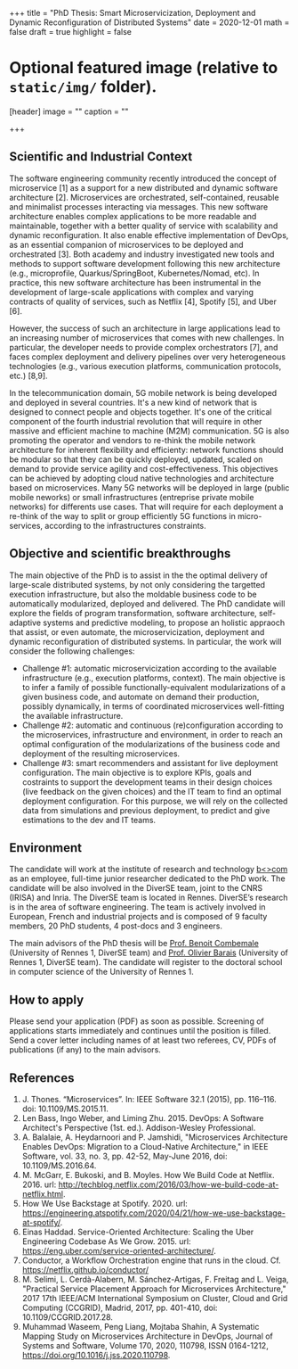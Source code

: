 +++
title = "PhD Thesis: Smart Microservicization, Deployment and Dynamic Reconfiguration of Distributed Systems"
date = 2020-12-01
math = false
draft = true
highlight = false

# Optional featured image (relative to `static/img/` folder).
[header]
image = ""
caption = ""

+++

## Scientific and Industrial Context

The software engineering community recently introduced the concept of microservice [1] as a support for a new distributed and dynamic software architecture [2]. Microservices are orchestrated, self-contained, reusable and minimalist processes interacting via messages. This new software architecture enables complex applications to be more readable and maintainable, together with a better quality of service with scalability and dynamic reconfiguration. It also enable effective implementation of DevOps, as an essential companion of microservices to be deployed and orchestrated [3]. Both academy and industry investigated new tools and methods to support software development following this new architecture (e.g., microprofile, Quarkus/SpringBoot, Kubernetes/Nomad, etc). In practice, this new software architecture has been instrumental in the development of large-scale applications with complex and varying contracts of quality of services, such as Netflix [4], Spotify [5], and Uber [6].

However, the success of such an architecture in large applications lead to an increasing number of microservices that comes with new challenges. In particular, the developer needs to provide complex orchestrators [7], and faces complex deployment and delivery pipelines over very heterogeneous technologies (e.g., various execution platforms, communication protocols, etc.) [8,9].
     
In the telecommunication domain, 5G mobile network is being developed and deployed in several countries. It's a new kind of network that is designed to connect people and objects together. It's one of the critical component of the fourth industrial revolution that will require in other massive and efficient machine to machine (M2M) communication. 5G is also promoting the operator and vendors to re-think the mobile network architecture for inherent flexibility and efficienty: network functions should be modular so that they can be quickly deployed, updated, scaled on demand to provide service agility and cost-effectiveness. This objectives can be achieved by adopting cloud native technologies and architecture based on microservices. Many 5G networks will be deployed in large (public mobile neworks) or small infrastructures (entreprise private mobile networks) for differents use cases. That will require for each deployment a re-think of the way to split or group efficiently 5G functions in micro-services, according to the infrastructures constraints.


## Objective and scientific breakthroughs

The main objective of the PhD is to assist in the the optimal delivery of large-scale distributed systems, by not only considering the targetted execution infrastructure, but also the moldable business code to be automatically modularized, deployed and delivered. The PhD candidate will explore the fields of program transformation, software architecture, self-adaptive systems and predictive modeling, to propose an holistic appraoch that assist, or even automate, the microservicization, deployment and dynamic reconfiguration of distributed systems. In particular, the work will consider the following challenges:
- Challenge #1: automatic microservicization according to the available infrastructure (e.g., execution platforms, context). The main objective is to infer a family of possible functionally-equivalent modularizations of a given business code, and automate on demand their production, possibly dynamically, in terms of coordinated microservices well-fitting the available infrastructure. 
- Challenge #2: automatic and continuous (re)configuration according to the microservices, infrastructure and environment, in order to reach an optimal configuration of the modularizations of the business code and deployment of the resulting microservices. 
- Challenge #3: smart recommenders and assistant for live deployment configuration. The main objective is to explore KPIs, goals and costraints to support the development teams in their design choices (live feedback on the given choices) and the IT team to find an optimal deployment configuration. For this purpose, we will rely on the collected data from simulations and previous deployment, to predict and give estimations to the dev and IT teams. 

## Environment

The candidate will work at the institute of research and technology [b<>com](https://b-com.com/en) as an employee, full-time junior researcher dedicated to the PhD work. The candidate will be also involved in the DiverSE team, joint to the CNRS (IRISA) and Inria. The DiverSE team is located in Rennes. DiverSE’s research is in the area of software engineering. The team is actively involved in European, French and industrial projects and is composed of 9 faculty members, 20 PhD students, 4 post-docs and 3 engineers.

The main advisors of the PhD thesis will be [Prof. Benoit Combemale](https://people.irisa.fr/Benoit.Combemale) (University of Rennes 1, DiverSE team) and [Prof. Olivier Barais](https://olivier.barais.fr/) (University of Rennes 1, DiverSE team). The candidate will register to the doctoral school in computer science of the University of Rennes 1. 

## How to apply

Please send your application (PDF) as soon as possible. Screening of applications starts immediately and continues until the position is filled. Send a cover letter including names of at least two referees, CV, PDFs of publications (if any) to the main advisors.

## References

1. J. Thones. “Microservices”. In: IEEE Software 32.1 (2015), pp. 116–116. doi: 10.1109/MS.2015.11.
1. Len Bass, Ingo Weber, and Liming Zhu. 2015. DevOps: A Software Architect's Perspective (1st. ed.). Addison-Wesley Professional.
1. A. Balalaie, A. Heydarnoori and P. Jamshidi, "Microservices Architecture Enables DevOps: Migration to a Cloud-Native Architecture," in IEEE Software, vol. 33, no. 3, pp. 42-52, May-June 2016, doi: 10.1109/MS.2016.64.
1. M. McGarr, E. Bukoski, and B. Moyles. How We Build Code at Netflix. 2016. url: http://techblog.netflix.com/2016/03/how-we-build-code-at-netflix.html.
1. How We Use Backstage at Spotify. 2020. url: https://engineering.atspotify.com/2020/04/21/how-we-use-backstage-at-spotify/.
1. Einas Haddad. Service-Oriented Architecture: Scaling the Uber Engineering Codebase As We Grow. 2015. url: https://eng.uber.com/service-oriented-architecture/.
1. Conductor, a Workflow Orchestration engine that runs in the cloud. Cf. https://netflix.github.io/conductor/
1. M. Selimi, L. Cerdà-Alabern, M. Sánchez-Artigas, F. Freitag and L. Veiga, "Practical Service Placement Approach for Microservices Architecture," 2017 17th IEEE/ACM International Symposium on Cluster, Cloud and Grid Computing (CCGRID), Madrid, 2017, pp. 401-410, doi: 10.1109/CCGRID.2017.28.
1. Muhammad Waseem, Peng Liang, Mojtaba Shahin, A Systematic Mapping Study on Microservices Architecture in DevOps, Journal of Systems and Software, Volume 170, 2020, 110798, ISSN 0164-1212, https://doi.org/10.1016/j.jss.2020.110798.


